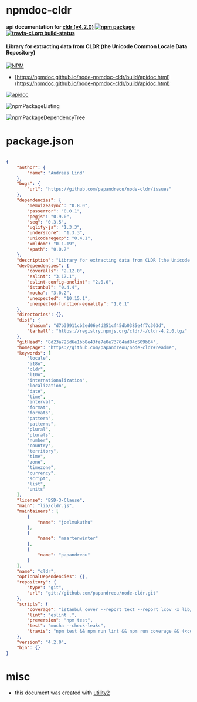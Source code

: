 # npmdoc-cldr

#### api documentation for  [cldr (v4.2.0)](https://github.com/papandreou/node-cldr#readme)  [![npm package](https://img.shields.io/npm/v/npmdoc-cldr.svg?style=flat-square)](https://www.npmjs.org/package/npmdoc-cldr) [![travis-ci.org build-status](https://api.travis-ci.org/npmdoc/node-npmdoc-cldr.svg)](https://travis-ci.org/npmdoc/node-npmdoc-cldr)

#### Library for extracting data from CLDR (the Unicode Common Locale Data Repository)

[![NPM](https://nodei.co/npm/cldr.png?downloads=true&downloadRank=true&stars=true)](https://www.npmjs.com/package/cldr)

- [https://npmdoc.github.io/node-npmdoc-cldr/build/apidoc.html](https://npmdoc.github.io/node-npmdoc-cldr/build/apidoc.html)

[![apidoc](https://npmdoc.github.io/node-npmdoc-cldr/build/screenCapture.buildCi.browser.%252Ftmp%252Fbuild%252Fapidoc.html.png)](https://npmdoc.github.io/node-npmdoc-cldr/build/apidoc.html)

![npmPackageListing](https://npmdoc.github.io/node-npmdoc-cldr/build/screenCapture.npmPackageListing.svg)

![npmPackageDependencyTree](https://npmdoc.github.io/node-npmdoc-cldr/build/screenCapture.npmPackageDependencyTree.svg)



# package.json

```json

{
    "author": {
        "name": "Andreas Lind"
    },
    "bugs": {
        "url": "https://github.com/papandreou/node-cldr/issues"
    },
    "dependencies": {
        "memoizeasync": "0.8.0",
        "passerror": "0.0.1",
        "pegjs": "0.9.0",
        "seq": "0.3.5",
        "uglify-js": "1.3.3",
        "underscore": "1.3.3",
        "unicoderegexp": "0.4.1",
        "xmldom": "0.1.19",
        "xpath": "0.0.7"
    },
    "description": "Library for extracting data from CLDR (the Unicode Common Locale Data Repository)",
    "devDependencies": {
        "coveralls": "2.12.0",
        "eslint": "3.17.1",
        "eslint-config-onelint": "2.0.0",
        "istanbul": "0.4.4",
        "mocha": "3.0.2",
        "unexpected": "10.15.1",
        "unexpected-function-equality": "1.0.1"
    },
    "directories": {},
    "dist": {
        "shasum": "d7b39911cb2ed06e4d251cf45db0385e4f7c303d",
        "tarball": "https://registry.npmjs.org/cldr/-/cldr-4.2.0.tgz"
    },
    "gitHead": "8d23a725d6e1bb8e43fe7e0e73764ad84c509b64",
    "homepage": "https://github.com/papandreou/node-cldr#readme",
    "keywords": [
        "locale",
        "i18n",
        "cldr",
        "l10n",
        "internationalization",
        "localization",
        "date",
        "time",
        "interval",
        "format",
        "formats",
        "pattern",
        "patterns",
        "plural",
        "plurals",
        "number",
        "country",
        "territory",
        "time",
        "zone",
        "timezone",
        "currency",
        "script",
        "list",
        "units"
    ],
    "license": "BSD-3-Clause",
    "main": "lib/cldr.js",
    "maintainers": [
        {
            "name": "joelmukuthu"
        },
        {
            "name": "maartenwinter"
        },
        {
            "name": "papandreou"
        }
    ],
    "name": "cldr",
    "optionalDependencies": {},
    "repository": {
        "type": "git",
        "url": "git://github.com/papandreou/node-cldr.git"
    },
    "scripts": {
        "coverage": "istanbul cover --report text --report lcov -x lib/cldrPluralRuleTermFunctionByName.js _mocha",
        "lint": "eslint .",
        "preversion": "npm test",
        "test": "mocha --check-leaks",
        "travis": "npm test && npm run lint && npm run coverage && (<coverage/lcov.info coveralls || true)"
    },
    "version": "4.2.0",
    "bin": {}
}
```



# misc
- this document was created with [utility2](https://github.com/kaizhu256/node-utility2)
